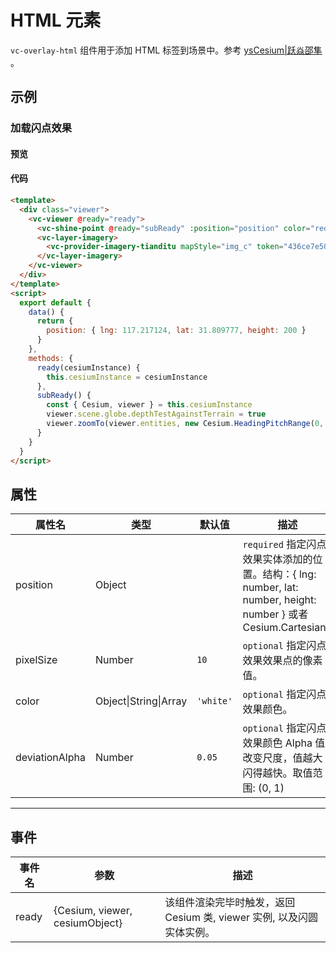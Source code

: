 # HTML 元素

`vc-overlay-html` 组件用于添加 HTML 标签到场景中。参考 [ysCesium|跃焱邵隼](https://www.wellyyss.cn/ysCesium/main/app.html) 。

## 示例

### 加载闪点效果

#### 预览

<doc-preview>
  <template>
    <div class="viewer">
      <vc-viewer @ready="ready" style="overflow: hidden; position: absolute">
        <vc-overlay-html ref="html" v-if="flag" :position="{ lng: 117.186419, lat: 31.66446, height: 20 }">
          <div class="vc-box">aa</div>
        </vc-overlay-html>
        <vc-overlay-html :position="{ lng: 117.286419, lat: 31.76446, height: 20 }">
          <div class="vc-box">bb</div>
        </vc-overlay-html>
        <vc-overlay-html :position="{ lng: 117.386419, lat: 31.86446, height: 20 }">
          <div class="vc-box">cc</div>
        </vc-overlay-html>
        <vc-layer-imagery>
          <vc-provider-imagery-tianditu mapStyle="img_c" token="436ce7e50d27eede2f2929307e6b33c0"></vc-provider-imagery-tianditu>
        </vc-layer-imagery>
      </vc-viewer>
    </div>
  </template>
  <script>
    export default {
      data() {
        return {
          position: { lng: 117.217124, lat: 31.809777, height: 20 },
          flag: true
        }
      },
      methods: {
        ready({Cesium, viewer, cesiumObject}) {
          viewer.scene.globe.depthTestAgainstTerrain = true
          window.vm = this
        }
      }
    }
  </script>
  <style>
    .vc-box {
      width: 200px;
      line-height: 30px;
      background-color: rgba(0,0,0,0.8);
      color: #fff;
      padding: 8px 16px;
    }
  </style>
</doc-preview>

#### 代码

```html
<template>
  <div class="viewer">
    <vc-viewer @ready="ready">
      <vc-shine-point @ready="subReady" :position="position" color="red"></vc-shine-point>
      <vc-layer-imagery>
        <vc-provider-imagery-tianditu mapStyle="img_c" token="436ce7e50d27eede2f2929307e6b33c0"></vc-provider-imagery-tianditu>
      </vc-layer-imagery>
    </vc-viewer>
  </div>
</template>
<script>
  export default {
    data() {
      return {
        position: { lng: 117.217124, lat: 31.809777, height: 200 }
      }
    },
    methods: {
      ready(cesiumInstance) {
        this.cesiumInstance = cesiumInstance
      },
      subReady() {
        const { Cesium, viewer } = this.cesiumInstance
        viewer.scene.globe.depthTestAgainstTerrain = true
        viewer.zoomTo(viewer.entities, new Cesium.HeadingPitchRange(0, Cesium.Math.toRadians(-90), 1000))
      }
    }
  }
</script>
```

## 属性

<!-- prettier-ignore -->
| 属性名 | 类型 | 默认值 | 描述 |
| ---------------------- | ------- | ------ | -------------------------------------------------------------------------- |
| position | Object | | `required` 指定闪点效果实体添加的位置。结构：{ lng: number, lat: number, height: number } 或者 Cesium.Cartesian3 |
| pixelSize | Number | `10` | `optional` 指定闪点效果效果点的像素值。|
| color | Object\|String\|Array | `'white'` | `optional` 指定闪点效果颜色。 |
| deviationAlpha | Number | `0.05` | `optional` 指定闪点效果颜色 Alpha 值改变尺度，值越大闪得越快。取值范围: (0, 1)|

---

## 事件

| 事件名 | 参数                           | 描述                                                                  |
| ------ | ------------------------------ | --------------------------------------------------------------------- |
| ready  | {Cesium, viewer, cesiumObject} | 该组件渲染完毕时触发，返回 Cesium 类, viewer 实例, 以及闪圆实体实例。 |
